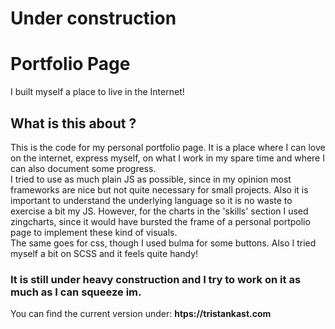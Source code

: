 # Under construction #
# Portfolio Page #

I built myself a place to live in the Internet!

## What is this about ? ##

This is the code for my personal portfolio page. It is a place where I can love on the internet, express myself, on what I work in my spare time and where I can also document some progress. <br>
I tried to use as much plain JS as possible, since in my opinion most frameworks are nice but not quite necessary for small projects. Also it is important to understand the underlying language so it is no waste to exercise a bit my JS. However, for the charts in the 'skills' section I used zingcharts, since it would have bursted the frame of a personal portpolio page to implement these kind of visuals. <br>
The same goes for css, though I used bulma for some buttons. Also I tried myself a bit on SCSS and it feels quite handy! <br>


### It is still under heavy construction and I try to work on it as much as I can squeeze im. ###


You can find the current version under: **htps://tristankast.com**
